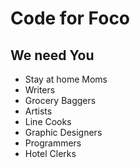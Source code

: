 # Code for Foco

## We need You

- Stay at home Moms
- Writers
- Grocery Baggers
- Artists
- Line Cooks
- Graphic Designers
- Programmers
- Hotel Clerks
